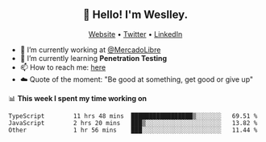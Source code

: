 <h2 align="center">👋 Hello! I'm Weslley.</h2>
<p align="center">
  <a href="http://weslleyneri.com.br">Website</a> •
  <a href="https://twitter.com/Weslley_Neri">Twitter</a> •
  <a href="https://www.linkedin.com/in/weslley-neri-3658908b">LinkedIn</a>
</p>


- 🔭 I’m currently working at [@MercadoLibre](https://github.com/mercadolibre)
- 🌱 I’m currently learning **Penetration Testing**
- 📫 How to reach me: [here](mailto:weslley39@gmail.com)
- ☁️ Quote of the moment: "Be good at something, get good or give up"

📊 **This week I spent my time working on**
<!--START_SECTION:waka-->

```text
TypeScript        11 hrs 48 mins  █████████████████▒░░░░░░░   69.51 %
JavaScript        2 hrs 20 mins   ███▒░░░░░░░░░░░░░░░░░░░░░   13.82 %
Other             1 hr 56 mins    ███░░░░░░░░░░░░░░░░░░░░░░   11.44 %
```

<!--END_SECTION:waka-->

<!-- Inspired by https://github.com/gruselhaus/gruselhaus -->